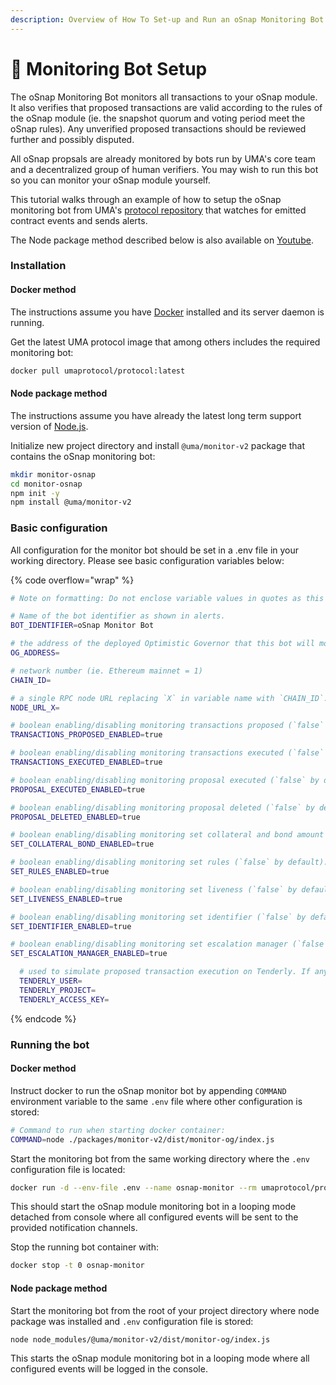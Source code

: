 ```yaml
---
description: Overview of How To Set-up and Run an oSnap Monitoring Bot
---
```


# 🤖 Monitoring Bot Setup

The oSnap Monitoring Bot monitors all transactions to your oSnap module. It also verifies that proposed transactions are valid according to the rules of the oSnap module (ie. the snapshot quorum and voting period meet the oSnap rules). Any unverified proposed transactions should be reviewed further and possibly disputed.&#x20;

All oSnap propsals are already monitored by bots run by UMA's core team and a decentralized group of human verifiers. You may wish to run this bot so you can monitor your oSnap module yourself.&#x20;

This tutorial walks through an example of how to setup the oSnap monitoring bot from UMA's [protocol repository](https://github.com/UMAprotocol/protocol/) that watches for emitted contract events and sends alerts.

The Node package method described below is also available on [Youtube](https://www.youtube.com/watch?v=R3m0qFK0bLg).

### Installation

#### Docker method

The instructions assume you have [Docker](https://www.docker.com/) installed and its server daemon is running.

Get the latest UMA protocol image that among others includes the required monitoring bot:

```bash
docker pull umaprotocol/protocol:latest
```

#### Node package method

The instructions assume you have already the latest long term support version of [Node.js](https://nodejs.dev).

Initialize new project directory and install `@uma/monitor-v2` package that contains the oSnap monitoring bot:

```bash
mkdir monitor-osnap
cd monitor-osnap
npm init -y
npm install @uma/monitor-v2
```

### Basic configuration

All configuration for the monitor bot should be set in a .env file in your working directory. Please see basic configuration variables below:

{% code overflow="wrap" %}
```sh
# Note on formatting: Do not enclose variable values in quotes as this is not supported when running the bot in Docker container.

# Name of the bot identifier as shown in alerts.
BOT_IDENTIFIER=oSnap Monitor Bot

# the address of the deployed Optimistic Governor that this bot will monitor. This does not necessarily need to be deployed through factory.
OG_ADDRESS=

# network number (ie. Ethereum mainnet = 1)
CHAIN_ID=

# a single RPC node URL replacing `X` in variable name with `CHAIN_ID`. This is considered only if matching `NODE_URLS_X` in the advanced config section is not provided.
NODE_URL_X=

# boolean enabling/disabling monitoring transactions proposed (`false` by default).
TRANSACTIONS_PROPOSED_ENABLED=true

# boolean enabling/disabling monitoring transactions executed (`false` by default).
TRANSACTIONS_EXECUTED_ENABLED=true

# boolean enabling/disabling monitoring proposal executed (`false` by default).
PROPOSAL_EXECUTED_ENABLED=true 

# boolean enabling/disabling monitoring proposal deleted (`false` by default).
PROPOSAL_DELETED_ENABLED=true 

# boolean enabling/disabling monitoring set collateral and bond amount (`false` by default).
SET_COLLATERAL_BOND_ENABLED=true 

# boolean enabling/disabling monitoring set rules (`false` by default).
SET_RULES_ENABLED=true 

# boolean enabling/disabling monitoring set liveness (`false` by default).
SET_LIVENESS_ENABLED=true 

# boolean enabling/disabling monitoring set identifier (`false` by default).
SET_IDENTIFIER_ENABLED=true 

# boolean enabling/disabling monitoring set escalation manager (`false` by default).
SET_ESCALATION_MANAGER_ENABLED=true 

  # used to simulate proposed transaction execution on Tenderly. If any of these are missing, the bot will skip the simulation.
  TENDERLY_USER=
  TENDERLY_PROJECT=
  TENDERLY_ACCESS_KEY=
```
{% endcode %}

### Running the bot

#### Docker method

Instruct docker to run the oSnap monitor bot by appending `COMMAND` environment variable to the same `.env` file where other configuration is stored:

```bash
# Command to run when starting docker container:
COMMAND=node ./packages/monitor-v2/dist/monitor-og/index.js
```

Start the monitoring bot from the same working directory where the `.env` configuration file is located:

```bash
docker run -d --env-file .env --name osnap-monitor --rm umaprotocol/protocol:latest
```

This should start the oSnap module monitoring bot in a looping mode detached from console where all configured events will be sent to the provided notification channels.

Stop the running bot container with:

```bash
docker stop -t 0 osnap-monitor
```

#### Node package method

Start the monitoring bot from the root of your project directory where node package was installed and `.env` configuration file is stored:

```bash
node node_modules/@uma/monitor-v2/dist/monitor-og/index.js
```

This starts the oSnap module monitoring bot in a looping mode where all configured events will be logged in the console.
